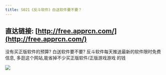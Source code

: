 ```yaml
---
title: S021《反斗软件》白送软件要不要？
---
```




## 直达链接: [http://free.apprcn.com/](http://free.apprcn.com/)


没有买正版软件的预算? 白送软件要不要? 反斗软件每天推送最新的软件限时免费信息, 多逛这个网站,能省掉不少买正版软件/正版游戏游戏 的钱


![](https://www.v2fy.com/asset/0i/OnlineToolsBook/OnlineToolsBookMD/S021_free_apprcn_com.assets/fandou.png)


